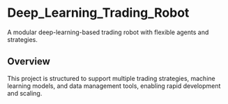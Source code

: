 # Deep_Learning_Trading_Robot
A modular deep-learning-based trading robot with flexible agents and strategies.

## Overview
This project is structured to support multiple trading strategies, machine learning models, and data management tools, enabling rapid development and scaling.
